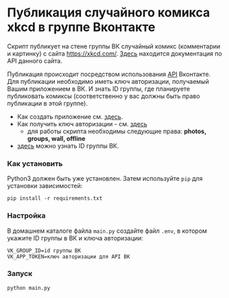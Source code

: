 # Публикация случайного комикса xkcd в группе Вконтакте 

Скрипт публикует на стене группы ВК случайный комикс (комментарии и картинку) с сайта https://xkcd.com/. [Здесь](https://xkcd.com/json.html) находится документация по API данного сайта.

Публикация происходит посредством использования [API](https://dev.vk.com/reference) Вконтакте. 
Для публикации необходимо иметь ключ авторизации, получаемый Вашим приложением в ВК. И знать ID группы, где планируете публиковать комиксы (соответственно у вас должны быть право публикации в этой группе).
- Как создать приложение см. [здесь](https://dev.vk.com/).
- Как получить ключ авторизации - см. [здесь](https://vk.com/dev/implicit_flow_user)
  - для работы скрипта необходимы следующие права: **photos, groups, wall, offline**
- [здесь](https://regvk.com/id/) можно узнать ID группы ВК.

### Как установить

Python3 должен быть уже установлен.
Затем используйте `pip` для установки зависимостей:

```
pip install -r requirements.txt
```

### Настройка

В домашнем каталоге файла `main.py` создайте файл `.env`, в котором укажите ID группы в ВК и ключа авторизации:

```
VK_GROUP_ID=id группы ВК
VK_APP_TOKEN=ключ авторизации для API ВК
```

### Запуск

```python main.py```
